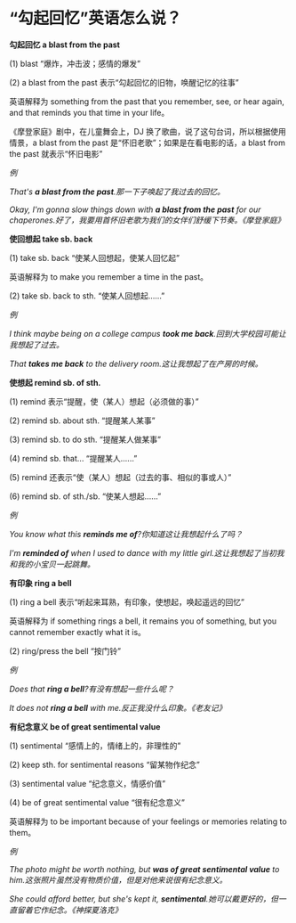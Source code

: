 # “勾起回忆”英语怎么说？

**勾起回忆 a blast from the past**

(1) blast “爆炸，冲击波；感情的爆发”

(2) a blast from the past 表示“勾起回忆的旧物，唤醒记忆的往事”

英语解释为 something from the past that you remember, see, or hear again, and that reminds you that time in your life。

《摩登家庭》剧中，在儿童舞会上，DJ 换了歌曲，说了这句台词，所以根据使用情景，a blast from the past 是“怀旧老歌”；如果是在看电影的话，a blast from the past 就表示“怀旧电影”

_例_

_That's **a blast from the past**.那一下子唤起了我过去的回忆。_

_Okay, I'm gonna slow things down with **a blast from the past** for our chaperones.好了，我要用首怀旧老歌为我们的女伴们舒缓下节奏。《摩登家庭》_

**使回想起 take sb. back**

(1) take sb. back “使某人回想起，使某人回忆起”

英语解释为 to make you remember a time in the past。

(2) take sb. back to sth. “使某人回想起……”

_例_

_I think maybe being on a college campus **took me back**.回到大学校园可能让我想起了过去。_

_That **takes me back** to the delivery room.这让我想起了在产房的时候。_

**使想起 remind sb. of sth.**

(1) remind 表示“提醒，使（某人）想起（必须做的事）”

(2) remind sb. about sth. “提醒某人某事”

(3) remind sb. to do sth. “提醒某人做某事”

(4) remind sb. that... “提醒某人......”

(5) remind 还表示“使（某人）想起（过去的事、相似的事或人）”

(6) remind sb. of sth./sb. “使某人想起......”

_例_

_You know what this **reminds me of**?你知道这让我想起什么了吗？_

_I'm **reminded of** when I used to dance with my little girl.这让我想起了当初我和我的小宝贝一起跳舞。_

**有印象 ring a bell**

(1) ring a bell 表示“听起来耳熟，有印象，使想起，唤起遥远的回忆”

英语解释为 if something rings a bell, it remains you of something, but you cannot remember exactly what it is。

(2) ring/press the bell “按门铃”

_例_

_Does that **ring a bell**?有没有想起一些什么呢？_

_It does not **ring a bell** with me.反正我没什么印象。《老友记》_

**有纪念意义 be of great sentimental value**

(1) sentimental “感情上的，情绪上的，非理性的”

(2) keep sth. for sentimental reasons “留某物作纪念”

(3) sentimental value “纪念意义，情感价值”

(4) be of great sentimental value “很有纪念意义”

英语解释为 to be important because of your feelings or memories relating to them。

_例_

_The photo might be worth nothing, but **was of great sentimental value** to him.这张照片虽然没有物质价值，但是对他来说很有纪念意义。_

_She could afford better, but she's kept it, **sentimental**.她可以戴更好的，但一直留着它作纪念。《神探夏洛克》_
